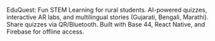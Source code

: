 EduQuest: Fun STEM Learning for rural students. AI-powered quizzes, interactive AR labs, 
and multilingual stories (Gujarati, Bengali, Marathi). Share quizzes via QR/Bluetooth.
 Built with Base 44, React Native, and Firebase for offline access.
